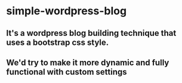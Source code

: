 # simple-wordpress-blog

## It's a wordpress blog building technique that uses a bootstrap css style.

## We'd try to make it more dynamic and fully functional with custom settings

